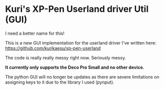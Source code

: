 # Kuri's XP-Pen Userland driver Util (GUI)

I need a better name for this!

This is a new GUI implementation for the userland driver I've written here: https://github.com/kurikaesu/xp-pen-userland

The code is really really messy right now. Seriously messy.

**It currently only supports the Deco Pro Small and no other device.**

The python GUI will no longer be updates as there are severe limitations on assigning keys to it due to the library I used (pynput).